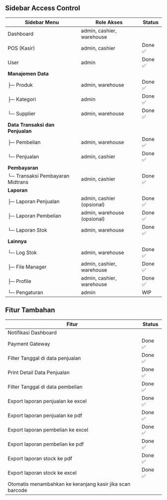 ## Sidebar Access Control

| Sidebar Menu                     | Role Akses                  | Status  |
| -------------------------------- | --------------------------- | ------- |
| Dashboard                        | admin, cashier, warehouse   |         |
| POS (Kasir)                      | admin, cashier              | Done ✅ |
| User                             | admin                       | Done ✅ |
| **Manajemen Data**               |                             |         |
| ├─ Produk                        | admin, warehouse            | Done ✅ |
| ├─ Kategori                      | admin                       | Done ✅ |
| └─ Supplier                      | admin, warehouse            | Done ✅ |
| **Data Transaksi dan Penjualan** |                             |         |
| ├─ Pembelian                     | admin, warehouse            | Done ✅ |
| └─ Penjualan                     | admin, cashier              | Done ✅ |
| **Pembayaran**                   |                             |         |
| └─ Transaksi Pembayaran Midtrans | admin, cashier              | Done ✅ |
| **Laporan**                      |                             |         |
| ├─ Laporan Penjualan             | admin, cashier (opsional)   | Done ✅ |
| ├─ Laporan Pembelian             | admin, warehouse (opsional) | Done ✅ |
| └─ Laporan Stok                  | admin, warehouse            | Done ✅ |
| **Lainnya**                      |                             |         |
| └─ Log Stok                      | admin, warehouse            | Done ✅ |
| ├─ File Manager                  | admin, cashier, warehouse   | Done ✅ |
| ├─ Profile                       | admin, cashier, warehouse   | Done ✅ |
| └─ Pengaturan                    | admin                       | WIP     |

## Fitur Tambahan

| Fitur                                                     | Status  |
| --------------------------------------------------------- | ------- |
| Notifikasi Dashboard                                      |         |
| Payment Gateway                                           | Done ✅ |
| Filter Tanggal di data penjualan                          | Done ✅ |
| Print Detail Data Penjualan                               | Done ✅ |
| Filter Tanggal di data pembelian                          | Done ✅ |
| Export laporan penjualan ke excel                         | Done ✅ |
| Export laporan penjualan ke pdf                           | Done ✅ |
| Export laporan pembelian ke excel                         | Done ✅ |
| Export laporan pembelian ke pdf                           | Done ✅ |
| Export laporan stock ke pdf                               | Done ✅ |
| Export laporan stock ke excel                             | Done ✅ |
| Otomatis menambahkan ke keranjang kasir jika scan barcode |         |
